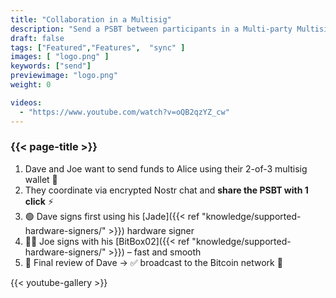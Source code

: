 ```yaml
---
title: "Collaboration in a Multisig"
description: "Send a PSBT between participants in a Multi-party Multisig wallet"
draft: false
tags: ["Featured","Features",  "sync" ]
images: [ "logo.png" ]
keywords: ["send"]
previewimage: "logo.png"
weight: 0

videos:
  - "https://www.youtube.com/watch?v=oQB2qzYZ_cw"
---
```


### {{< page-title >}}  
  
 
1. Dave and Joe want to send funds to Alice  using their 2-of-3 multisig wallet 🤝
2. They coordinate via encrypted Nostr chat and **share the PSBT with 1 click** ⚡
3. 🟢 Dave signs first using his [Jade]({{< ref "knowledge/supported-hardware-signers/" >}}) hardware signer
4. 🧑‍💻 Joe signs with his [BitBox02]({{< ref "knowledge/supported-hardware-signers/" >}}) – fast and smooth
5. 🧾 Final review of Dave → ✅ broadcast to the Bitcoin network 🚀

{{< youtube-gallery >}} 

 
